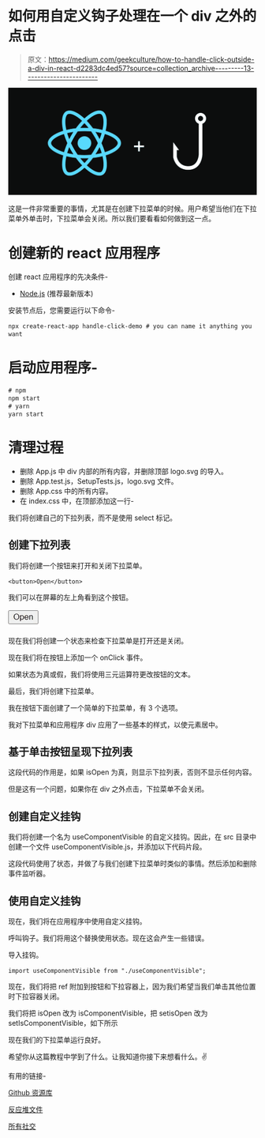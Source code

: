 # 如何用自定义钩子处理在一个 div 之外的点击

> 原文：<https://medium.com/geekculture/how-to-handle-click-outside-a-div-in-react-d2283dc4ed57?source=collection_archive---------13----------------------->

![](img/87aa4ecaa5e169a7959b5e604195ee36.png)

这是一件非常重要的事情，尤其是在创建下拉菜单的时候。用户希望当他们在下拉菜单外单击时，下拉菜单会关闭。所以我们要看看如何做到这一点。

# 创建新的 react 应用程序

创建 react 应用程序的先决条件-

*   [Node.js](https://nodejs.org/) (推荐最新版本)

安装节点后，您需要运行以下命令-

```
npx create-react-app handle-click-demo # you can name it anything you want
```

# 启动应用程序-

```
# npm
npm start
# yarn
yarn start
```

# 清理过程

*   删除 App.js 中 div 内部的所有内容，并删除顶部 logo.svg 的导入。
*   删除 App.test.js，SetupTests.js，logo.svg 文件。
*   删除 App.css 中的所有内容。
*   在 index.css 中，在顶部添加这一行-

我们将创建自己的下拉列表，而不是使用 select 标记。

## 创建下拉列表

我们将创建一个按钮来打开和关闭下拉菜单。

```
<button>Open</button>
```

我们可以在屏幕的左上角看到这个按钮。

![](img/a2c89a751fcc1c65137e51f0a237fb5a.png)

现在我们将创建一个状态来检查下拉菜单是打开还是关闭。

现在我们将在按钮上添加一个 onClick 事件。

如果状态为真或假，我们将使用三元运算符更改按钮的文本。

最后，我们将创建下拉菜单。

我在按钮下面创建了一个简单的下拉菜单，有 3 个选项。

我对下拉菜单和应用程序 div 应用了一些基本的样式，以使元素居中。

## 基于单击按钮呈现下拉列表

这段代码的作用是，如果 isOpen 为真，则显示下拉列表，否则不显示任何内容。

但是这有一个问题，如果你在 div 之外点击，下拉菜单不会关闭。

## 创建自定义挂钩

我们将创建一个名为 useComponentVisible 的自定义挂钩。因此，在 src 目录中创建一个文件 useComponentVisible.js，并添加以下代码片段。

这段代码使用了状态，并做了与我们创建下拉菜单时类似的事情。然后添加和删除事件监听器。

## 使用自定义挂钩

现在，我们将在应用程序中使用自定义挂钩。

呼叫钩子。我们将用这个替换使用状态。现在这会产生一些错误。

导入挂钩。

```
import useComponentVisible from "./useComponentVisible";
```

现在，我们将把 ref 附加到按钮和下拉容器上，因为我们希望当我们单击其他位置时下拉容器关闭。

我们将把 isOpen 改为 isComponentVisible，把 setisOpen 改为 setIsComponentVisible，如下所示

现在我们的下拉菜单运行良好。

希望你从这篇教程中学到了什么。让我知道你接下来想看什么。✌

有用的链接-

[Github 资源库](https://github.com/avneesh0612/handle-click-outside-div)

[反应堆文件](https://reactjs.org/)

[所有社交](https://avneesh-links.vercel.app/)
